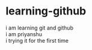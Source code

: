 # learning-github
i am learning git and github
<br>
i am priyanshu
<br>
i trying it for the first time
